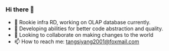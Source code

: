 ### Hi there 👋
- 🔭 Rookie infra RD, working on OLAP database currently.                          
- 🌱 Developing abilities for better code abstraction and quality.
- 👯 Looking to collaborate on making changes to the world
- 📫 How to reach me: tangsiyang2001@foxmail.com

<!-- ![](https://github-readme-stats-git-masterrstaa-rickstaa.vercel.app/api?username=TangSiyang2001&show_icons=true&theme=dracula&include_all_commits=true)     -->

<!-- [![Top Langs](https://github-readme-stats-git-masterrstaa-rickstaa.vercel.app/api/top-langs/?username=TangSiyang2001&show_icons=true&theme=dracula)](https://github.com/anuraghazra/github-readme-stats) -->
<!--
**TangSiyang2001/TangSiyang2001** is a ✨ _special_ ✨ repository because its `README.md` (this file) appears on your GitHub profile.
![](https://github-readme-stats.vercel.app/api/top-langs?username=TangSiyang2001)
Here are some ideas to get you started:
- :link:My blog:blog.yileng.top
- 🔭 I’m currently working on big data and back end development 
- 🌱 I’m currently learning distributed system 
- 👯 I’m looking to collaborate on creating application
- 🤔 I’m looking for help with ...
- 💬 Ask me about ...
- 📫 How to reach me: tangsiyang2001@foxmail.com
- 😄 Pronouns: ...
- ⚡ Fun fact: ...
-->
